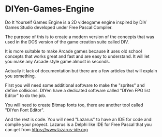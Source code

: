 # DIYen-Games-Engine

Do It Yourself Games Engine is a 2D videogame engine inspired by DIV Games Studio developed under Free Pascal Compiler.

The purpose of this is to create a modern version of the concepts that was used in the DOS version of the game creation suite called DIV.

It is more suitable to make Arcade games because it uses old school concepts that works great and fast and are easy to understand. It will let you make any Arcade style game almost in seconds.


Actually it lack of documentation but there are a few articles that will explain you something.


First you will need some additional software to make the "sprites" and define collisions. DIYen have a dedicated software called "DIYen FPG list Editor" to do the job.

You will need to create Bitmap fonts too, there are another tool called "DIYen Font Editor".

And the rest is code. You will need "Lazarus" to have an IDE for code and compile your proyect. Lazarus is a Delphi like IDE for Free Pascal that you can get from https://www.lazarus-ide.org


